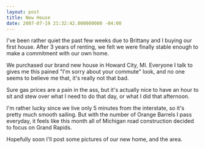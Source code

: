 ```yaml
---
layout: post
title: New House
date: 2007-07-19 21:32:42.000000000 -04:00
---
```

I've been rather quiet the past few weeks due to Brittany and I buying our first house. After 3 years of renting, we felt we were finally stable enough to make a commitment with our own home.

We purchased our brand new house in Howard City, MI. Everyone I talk to gives me this pained "I'm sorry about your commute" look, and no one seems to believe me that, it's really not that bad.

Sure gas prices are a pain in the ass, but it's actually nice to have an hour to sit and stew over what I need to do that day, or what I did that afternoon.

I'm rather lucky since we live only 5 minutes from the interstate, so it's pretty much smooth sailing. But with the number of Orange Barrels I pass everyday, it feels like this month all of Michigan road construction decided to focus on Grand Rapids.

Hopefully soon I'll post some pictures of our new home, and the area.
